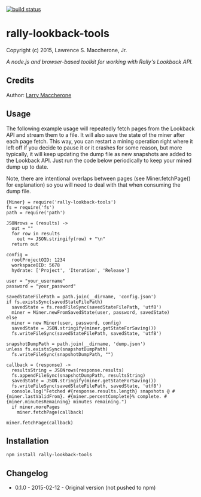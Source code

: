 [![build status](https://secure.travis-ci.org/lmaccherone/rally-lookback-tools.png)](http://travis-ci.org/lmaccherone/rally-lookback-tools)
# rally-lookback-tools #

Copyright (c) 2015, Lawrence S. Maccherone, Jr.

_A node.js and browser-based toolkit for working with Rally's Lookback API._

## Credits ##

Author: [Larry Maccherone](http://maccherone.com)

## Usage ##

The following example usage will repeatedly fetch pages from the Lookback API and stream them to a file. It will also
save the state of the miner after each page fetch. This way, you can restart a mining operation right where it left
off if you decide to pause it or it crashes for some reason, but more typically, it will keep updating the dump
file as new snapshots are added to the Lookback API. Just run the code below periodically to keep your mined dump
up to date.

Note, there are intentional overlaps between pages (see Miner.fetchPage() for explanation) so you will need to deal with
that when consuming the dump file.

    {Miner} = require('rally-lookback-tools')
    fs = require('fs')
    path = require('path')

    JSONrows = (results) ->
      out = ""
      for row in results
        out += JSON.stringify(row) + "\n"
      return out

    config =
      rootProjectOID: 1234
      workspaceOID: 5678
      hydrate: ['Project', 'Iteration', 'Release']

    user = "your_username"
    password = "your_password"

    savedStateFilePath = path.join(__dirname, 'config.json')
    if fs.existsSync(savedStateFilePath)
      savedState = fs.readFileSync(savedStateFilePath, 'utf8')
      miner = Miner.newFromSavedState(user, password, savedState)
    else
      miner = new Miner(user, password, config)
      savedState = JSON.stringify(miner.getStateForSaving())
      fs.writeFileSync(savedStateFilePath, savedState, 'utf8')

    snapshotDumpPath = path.join(__dirname, 'dump.json')
    unless fs.existsSync(snapshotDumpPath)
      fs.writeFileSync(snapshotDumpPath, "")

    callback = (response) ->
      resultsString = JSONrows(response.results)
      fs.appendFileSync(snapshotDumpPath, resultsString)
      savedState = JSON.stringify(miner.getStateForSaving())
      fs.writeFileSync(savedStateFilePath, savedState, 'utf8')
      console.log("Fetched #{response.results.length} snapshots @ #{miner.lastValidFrom}. #{miner.percentComplete}% complete. #{miner.minutesRemaining} minutes remaining.")
      if miner.morePages
        miner.fetchPage(callback)

    miner.fetchPage(callback)

## Installation ##

`npm install rally-lookback-tools`

## Changelog ##

* 0.1.0 - 2015-02-12 - Original version (not pushed to npm)


